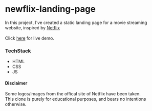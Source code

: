 # newflix-landing-page

In this project, I've created a static landing page for a movie streaming website, inspired by [Netflix](https://www.netflix.com/)
<br />
<br />
Click [here](https://a1kill.github.io/newflix-landing-page/) for live demo.

### TechStack

- HTML
- CSS
- JS

#### Disclaimer

Some logos/images from the offical site of Netflix have been taken.
<br />
This clone is purely for educational purposes, and bears no intentions otherwise.
